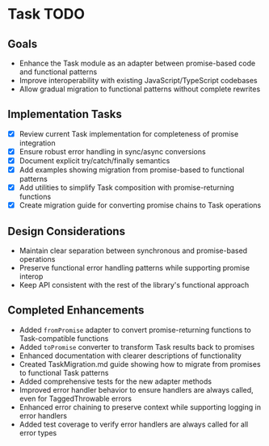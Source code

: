 # Task TODO

## Goals

- Enhance the Task module as an adapter between promise-based code and functional patterns
- Improve interoperability with existing JavaScript/TypeScript codebases
- Allow gradual migration to functional patterns without complete rewrites

## Implementation Tasks

- [x] Review current Task implementation for completeness of promise integration
- [x] Ensure robust error handling in sync/async conversions
- [x] Document explicit try/catch/finally semantics
- [x] Add examples showing migration from promise-based to functional patterns
- [x] Add utilities to simplify Task composition with promise-returning functions
- [x] Create migration guide for converting promise chains to Task operations

## Design Considerations

- Maintain clear separation between synchronous and promise-based operations
- Preserve functional error handling patterns while supporting promise interop
- Keep API consistent with the rest of the library's functional approach

## Completed Enhancements

- Added `fromPromise` adapter to convert promise-returning functions to Task-compatible functions
- Added `toPromise` converter to transform Task results back to promises
- Enhanced documentation with clearer descriptions of functionality
- Created TaskMigration.md guide showing how to migrate from promises to functional Task patterns
- Added comprehensive tests for the new adapter methods
- Improved error handler behavior to ensure handlers are always called, even for TaggedThrowable errors
- Enhanced error chaining to preserve context while supporting logging in error handlers
- Added test coverage to verify error handlers are always called for all error types
